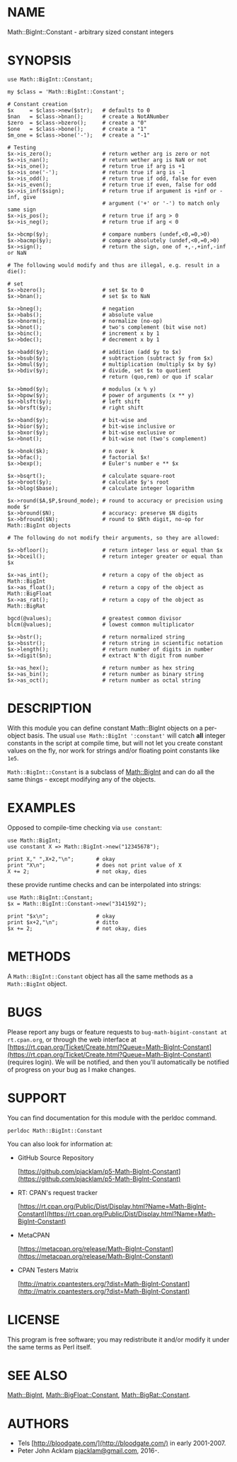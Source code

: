 # NAME

Math::BigInt::Constant - arbitrary sized constant integers

# SYNOPSIS

    use Math::BigInt::Constant;

    my $class = 'Math::BigInt::Constant';

    # Constant creation
    $x     = $class->new($str);   # defaults to 0
    $nan   = $class->bnan();      # create a NotANumber
    $zero  = $class->bzero();     # create a "0"
    $one   = $class->bone();      # create a "1"
    $m_one = $class->bone('-');   # create a "-1"

    # Testing
    $x->is_zero();                # return wether arg is zero or not
    $x->is_nan();                 # return wether arg is NaN or not
    $x->is_one();                 # return true if arg is +1
    $x->is_one('-');              # return true if arg is -1
    $x->is_odd();                 # return true if odd, false for even
    $x->is_even();                # return true if even, false for odd
    $x->is_inf($sign);            # return true if argument is +inf or -inf, give
                                  # argument ('+' or '-') to match only same sign
    $x->is_pos();                 # return true if arg > 0
    $x->is_neg();                 # return true if arg < 0

    $x->bcmp($y);                 # compare numbers (undef,<0,=0,>0)
    $x->bacmp($y);                # compare absolutely (undef,<0,=0,>0)
    $x->sign();                   # return the sign, one of +,-,+inf,-inf or NaN

    # The following would modify and thus are illegal, e.g. result in a die():

    # set
    $x->bzero();                  # set $x to 0
    $x->bnan();                   # set $x to NaN

    $x->bneg();                   # negation
    $x->babs();                   # absolute value
    $x->bnorm();                  # normalize (no-op)
    $x->bnot();                   # two's complement (bit wise not)
    $x->binc();                   # increment x by 1
    $x->bdec();                   # decrement x by 1

    $x->badd($y);                 # addition (add $y to $x)
    $x->bsub($y);                 # subtraction (subtract $y from $x)
    $x->bmul($y);                 # multiplication (multiply $x by $y)
    $x->bdiv($y);                 # divide, set $x to quotient
                                  # return (quo,rem) or quo if scalar

    $x->bmod($y);                 # modulus (x % y)
    $x->bpow($y);                 # power of arguments (x ** y)
    $x->blsft($y);                # left shift
    $x->brsft($y);                # right shift

    $x->band($y);                 # bit-wise and
    $x->bior($y);                 # bit-wise inclusive or
    $x->bxor($y);                 # bit-wise exclusive or
    $x->bnot();                   # bit-wise not (two's complement)

    $x->bnok($k);                 # n over k
    $x->bfac();                   # factorial $x!
    $x->bexp();                   # Euler's number e ** $x

    $x->bsqrt();                  # calculate square-root
    $x->broot($y);                # calculate $y's root
    $x->blog($base);              # calculate integer logarithm

    $x->round($A,$P,$round_mode); # round to accuracy or precision using mode $r
    $x->bround($N);               # accuracy: preserve $N digits
    $x->bfround($N);              # round to $Nth digit, no-op for Math::BigInt objects

    # The following do not modify their arguments, so they are allowed:

    $x->bfloor();                 # return integer less or equal than $x
    $x->bceil();                  # return integer greater or equal than $x

    $x->as_int();                 # return a copy of the object as Math::BigInt
    $x->as_float();               # return a copy of the object as Math::BigFloat
    $x->as_rat();                 # return a copy of the object as Math::BigRat

    bgcd(@values);                # greatest common divisor
    blcm(@values);                # lowest common multiplicator

    $x->bstr();                   # return normalized string
    $x->bsstr();                  # return string in scientific notation
    $x->length();                 # return number of digits in number
    $x->digit($n);                # extract N'th digit from number

    $x->as_hex();                 # return number as hex string
    $x->as_bin();                 # return number as binary string
    $x->as_oct();                 # return number as octal string

# DESCRIPTION

With this module you can define constant Math::BigInt objects on a per-object
basis. The usual `use Math::BigInt ':constant'` will catch **all** integer
constants in the script at compile time, but will not let you create constant
values on the fly, nor work for strings and/or floating point constants like
`1e5`.

`Math::BigInt::Constant` is a subclass of [Math::BigInt](https://metacpan.org/pod/Math%3A%3ABigInt) and can do all the
same things - except modifying any of the objects.

# EXAMPLES

Opposed to compile-time checking via `use constant`:

    use Math::BigInt;
    use constant X => Math::BigInt->new("12345678");

    print X," ",X+2,"\n";       # okay
    print "X\n";                # does not print value of X
    X += 2;                     # not okay, dies

these provide runtime checks and can be interpolated into strings:

    use Math::BigInt::Constant;
    $x = Math::BigInt::Constant->new("3141592");

    print "$x\n";               # okay
    print $x+2,"\n";            # ditto
    $x += 2;                    # not okay, dies

# METHODS

A `Math::BigInt::Constant` object has all the same methods as a
`Math::BigInt` object.

# BUGS

Please report any bugs or feature requests to
`bug-math-bigint-constant at rt.cpan.org`, or through the web interface at
[https://rt.cpan.org/Ticket/Create.html?Queue=Math-BigInt-Constant](https://rt.cpan.org/Ticket/Create.html?Queue=Math-BigInt-Constant)
(requires login).
We will be notified, and then you'll automatically be notified of progress on
your bug as I make changes.

# SUPPORT

You can find documentation for this module with the perldoc command.

    perldoc Math::BigInt::Constant

You can also look for information at:

- GitHub Source Repository

    [https://github.com/pjacklam/p5-Math-BigInt-Constant](https://github.com/pjacklam/p5-Math-BigInt-Constant)

- RT: CPAN's request tracker

    [https://rt.cpan.org/Public/Dist/Display.html?Name=Math-BigInt-Constant](https://rt.cpan.org/Public/Dist/Display.html?Name=Math-BigInt-Constant)

- MetaCPAN

    [https://metacpan.org/release/Math-BigInt-Constant](https://metacpan.org/release/Math-BigInt-Constant)

- CPAN Testers Matrix

    [http://matrix.cpantesters.org/?dist=Math-BigInt-Constant](http://matrix.cpantesters.org/?dist=Math-BigInt-Constant)

# LICENSE

This program is free software; you may redistribute it and/or modify it under
the same terms as Perl itself.

# SEE ALSO

[Math::BigInt](https://metacpan.org/pod/Math%3A%3ABigInt), [Math::BigFloat::Constant](https://metacpan.org/pod/Math%3A%3ABigFloat%3A%3AConstant), [Math::BigRat::Constant](https://metacpan.org/pod/Math%3A%3ABigRat%3A%3AConstant).

# AUTHORS

- Tels [http://bloodgate.com/](http://bloodgate.com/) in early 2001-2007.
- Peter John Acklam <pjacklam@gmail.com>, 2016-.
